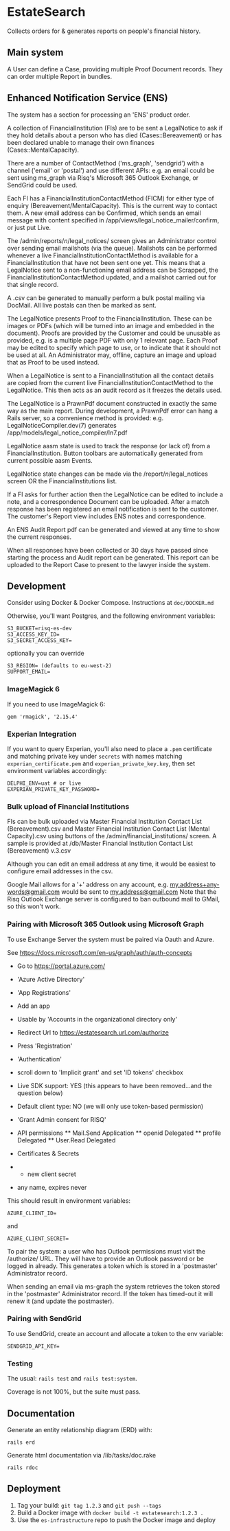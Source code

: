 # EstateSearch

Collects orders for & generates reports on people's financial history.

## Main system

A User can define a Case, providing multiple Proof Document records. They can
order multiple Report in bundles.

## Enhanced Notification Service (ENS)

The system has a section for processing an 'ENS' product order.

A collection of FinancialInstitution (FIs) are to be sent a LegalNotice to
ask if they hold details about a person who has died (Cases::Bereavement) or has been
declared unable to manage their own finances (Cases::MentalCapacity).

There are a number of ContactMethod ('ms_graph', 'sendgrid') with a channel
('email' or 'postal') and use different APIs:
e.g. an email could be sent using ms_graph via Risq's Microsoft 365 Outlook
Exchange, or SendGrid could be used.

Each FI has a FinancialInstitutionContactMethod (FICM) for either type of
enquiry (Bereavement/MentalCapacity). This is the current way to contact them.
A new email address can be Confirmed, which sends an email message with content
specified in /app/views/legal_notice_mailer/confirm, or just put Live.

The /admin/reports/_n_/legal_notices/ screen gives an Administrator control over
sending email mailshots (via the queue). Mailshots can be performed whenever
a live FinancialInstitutionContactMethod is available for a FinancialInstitution
that have not been sent one yet. This means that a LegalNotice
sent to a non-functioning email address can be Scrapped,
the FinancialInstitutionContactMethod updated, and a mailshot carried out for
that single record.

A .csv can be generated to manually perform a bulk postal mailing via DocMail.
All live postals can then be marked as sent.

The LegalNotice presents Proof to the FinancialInstitution. These can be
images or PDFs (which will be turned into an image and embedded in the
document). Proofs are provided by the Customer and could be unusable as
provided, e.g. is a multiple page PDF with only 1 relevant page. Each Proof may
be edited to specify which page to use, or to indicate that it should not be
used at all. An Administrator may, offline, capture an image and upload that as
Proof to be used instead.

When a LegalNotice is sent to a FinancialInstitution all the contact details
are copied from the current live FinancialInstitutionContactMethod to the
LegalNotice. This then acts as an audit record as it freezes the details used.

The LegalNotice is a PrawnPdf document constructed in exactly the same way as
the main report. During development, a PrawnPdf error can hang a Rails server,
so a convenience method is provided: e.g. LegalNoticeCompiler.dev(7) generates
/app/models/legal_notice_compiler/ln7.pdf

LegalNotice aasm state is used to track the response (or lack of) from a
FinancialInstitution. Button toolbars are automatically generated from current
possible aasm Events.

LegalNotice state changes can be made via the /report/_n_/legal_notices screen
OR the FinancialInstitutions list.

If a FI asks for further action then the LegalNotice can be edited to include
a note, and a correspondence Document can be uploaded. After a match response
has been registered an email notification is sent to the customer. The
customer's Report view includes ENS notes and correspondence.

An ENS Audit Report pdf can be generated and viewed at any time to show the
current responses.

When all responses have been collected or 30 days have passed since starting
the process and Audit report can be generated. This report can be uploaded to
the Report Case to present to the lawyer inside the system.

## Development

Consider using Docker & Docker Compose. Instructions at `doc/DOCKER.md`

Otherwise, you'll want Postgres, and the following environment variables:

```
S3_BUCKET=risq-es-dev
S3_ACCESS_KEY_ID=
S3_SECRET_ACCESS_KEY=
```

optionally you can override
```
S3_REGION= (defaults to eu-west-2)
SUPPORT_EMAIL=
```

### ImageMagick 6

If you need to use ImageMagick 6:

```
gem 'rmagick', '2.15.4'
```

### Experian Integration

If you want to query Experian, you'll also need to place a `.pem` certificate
and matching private key under `secrets` with names matching
`experian_certificate.pem` and `experian_private_key.key`, then set environment
variables accordingly:

```
DELPHI_ENV=uat # or live
EXPERIAN_PRIVATE_KEY_PASSWORD=
```

### Bulk upload of Financial Institutions

FIs can be bulk uploaded via Master Financial Institution Contact List (Bereavement).csv
and Master Financial Institution Contact List (Mental Capacity).csv using
buttons of the /admin/financial_institutions/ screen.
A sample is provided at /db/Master Financial Institution Contact List (Bereavement) v.3.csv

Although you can edit an email address at any time, it would be easiest to configure
email addresses in the csv.

Google Mail allows for a '+' address on any account, e.g. my.address+any-words@gmail.com
would be sent to my.address@gmail.com
Note that the Risq Outlook Exchange server is configured to ban outbound mail
to GMail, so this won't work.

### Pairing with Microsoft 365 Outlook using Microsoft Graph

To use Exchange Server the system must be paired via Oauth and Azure.

See https://docs.microsoft.com/en-us/graph/auth/auth-concepts

* Go to https://portal.azure.com/
* 'Azure Active Directory'
* 'App Registrations'
* Add an app
* Usable by 'Accounts in the organizational directory only'
* Redirect Url to https://estatesearch.url.com/authorize
* Press 'Registration'
* 'Authentication'
* scroll down to 'Implicit grant' and set 'ID tokens' checkbox
* Live SDK support: YES (this appears to have been removed...and the question below)
* Default client type: NO (we will only use token-based permission)
* 'Grant Admin consent for RISQ'
* API permissions
** Mail.Send Application
** openid Delegated
** profile Delegated
** User.Read Delegated

* Certificates & Secrets
* + new client secret
* any name, expires never

This should result in environment variables:
```
AZURE_CLIENT_ID=
```
and
```
AZURE_CLIENT_SECRET=
```
To pair the system: a user who has Outlook permissions must visit the /authorize/
URL. They will have to provide an Outlook password or be logged in already.
This generates a token which is stored in a 'postmaster' Administrator record.

When sending an email via ms-graph the system retrieves the token stored in
the 'postmaster' Administrator record. If the token has timed-out it will
renew it (and update the postmaster).

### Pairing with SendGrid

To use SendGrid, create an account and allocate a token to the env variable:
```
SENDGRID_API_KEY=
```

### Testing

The usual: `rails test` and `rails test:system`.

Coverage is not 100%, but the suite must pass.

## Documentation

Generate an entity relationship diagram (ERD) with:
```
rails erd
```

Generate html documentation via /lib/tasks/doc.rake
```
rails rdoc
```

## Deployment

1. Tag your build: `git tag 1.2.3` and `git push --tags`
2. Build a Docker image with `docker build -t estatesearch:1.2.3 .`
3. Use the `es-infrastructure` repo to push the Docker image and deploy

